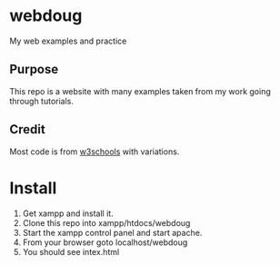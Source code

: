 # webdoug

My web examples and practice

## Purpose

This repo is a website with many examples taken from my work going through tutorials.

## Credit

Most code is from [w3schools](https://www.w3schools.com/) with variations. 

# Install

1. Get xampp and install it.
2. Clone this repo into xampp/htdocs/webdoug
3. Start the xampp control panel and start apache.
4. From your browser goto localhost/webdoug
5. You should see intex.html



